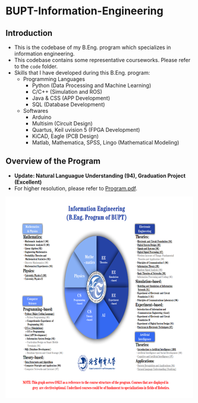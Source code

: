 # BUPT-Information-Engineering
## Introduction
* This is the codebase of my B.Eng. program which specializes in information engineering.
* This codebase contains some representative courseworks. Please refer to the `code` folder.
* Skills that I have developed during this B.Eng. program:
  - Programming Languages
    - Python (Data Processing and Machine Learning)
    - C/C++ (Simulation and ROS)
    - Java & CSS (APP Development)
    - SQL (Database Development)
  - Softwares
    - Arduino
    - Multisim (Circuit Design)
    - Quartus, Keil uvision 5 (FPGA Development)
    - KiCAD, Eagle (PCB Design)
    - Matlab, Mathematica, SPSS, Lingo (Mathematical Modeling)

## Overview of the Program
* **Update: Natural Languague Understanding (94), Graduation Project (Excellent)**
* For higher resolution, please refer to [Program.pdf](doc/Program.pdf).
<p align="center">
  <img width="810" height="540" src="/doc/Program.png">
</p>

